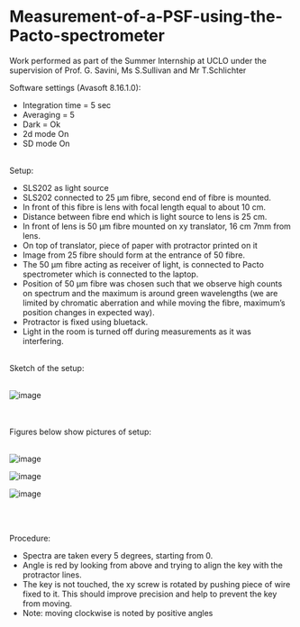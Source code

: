 # Measurement-of-a-PSF-using-the-Pacto-spectrometer
Work performed as part of the Summer Internship at UCLO under the supervision of Prof. G. Savini, Ms S.Sullivan and Mr T.Schlichter


Software settings (Avasoft 8.16.1.0):
-	Integration time = 5 sec
-	Averaging = 5
-	Dark = Ok
-	2d mode On
-	SD mode On

\
Setup: 
-	SLS202 as light source
-	SLS202 connected to 25 µm fibre, second end of fibre is mounted.
-	In front of this fibre is lens with focal length equal to about 10 cm. 
-	Distance between fibre end which is light source to lens is 25 cm.
-	In front of lens is 50 µm fibre mounted on xy translator, 16 cm 7mm from lens.
-	On top of translator, piece of paper with protractor printed on it
-	Image from 25 fibre should form at the entrance of 50 fibre.
-	The 50 µm fibre acting as receiver of light, is connected to Pacto spectrometer which is connected to the laptop. 
-	Position of 50 µm fibre was chosen such that we observe high counts on spectrum and the maximum is around green wavelengths (we are limited by chromatic aberration and while moving the fibre, maximum’s position changes in expected way). 
-	Protractor is fixed using bluetack.
-	Light in the room is turned off during measurements as it was interfering.

<br>
Sketch of the setup: <br>
<br>

![image](https://github.com/p-mucha/Measurement-of-a-PSF-using-the-Pacto-spectrometer/assets/126366877/24d59326-2574-4692-9457-42285fda3cc7)

<br>
<br>
Figures below show pictures of setup: <br>
<br>

![image](https://github.com/p-mucha/Measurement-of-a-PSF-using-the-Pacto-spectrometer/assets/126366877/c4d8b4f2-4523-43f8-b6ca-9d2f753c8b6f)

![image](https://github.com/p-mucha/Measurement-of-a-PSF-using-the-Pacto-spectrometer/assets/126366877/5115a7b1-fe96-4308-a020-1bb4dcf2f422)

![image](https://github.com/p-mucha/Measurement-of-a-PSF-using-the-Pacto-spectrometer/assets/126366877/b746d667-5735-4f7e-a5b1-c419f0586f2a)

<br>
<br>

Procedure:
-	Spectra are taken every 5 degrees, starting from 0. 
-	Angle is red by looking from above and trying to align the key with the protractor lines. 
-	The key is not touched, the xy screw is rotated by pushing piece of wire fixed to it. This should improve precision and help to prevent the key from moving. 
-	Note: moving clockwise is noted by positive angles

